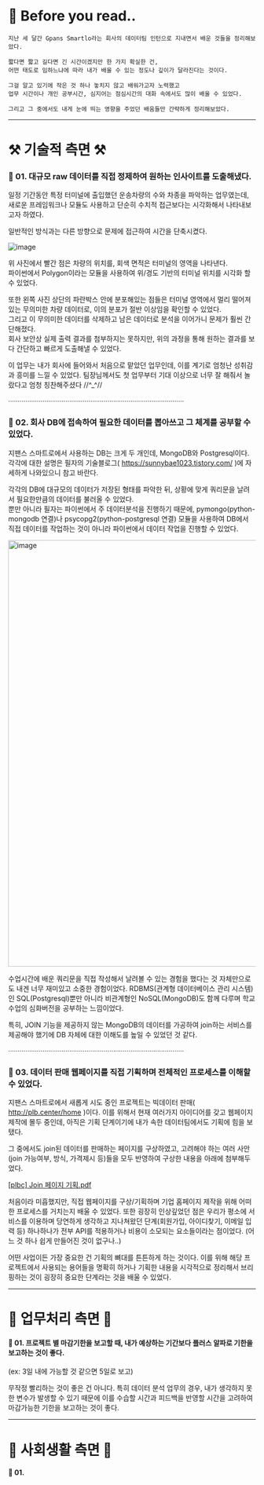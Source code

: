 # 🌟 Before you read..

    지난 세 달간 Gpans Smartlo라는 회사의 데이터팀 인턴으로 지내면서 배운 것들을 정리해보았다.
    
    짧다면 짧고 길다면 긴 시간이겠지만 한 가지 확실한 건,
    어떤 태도로 임하느냐에 따라 내가 배울 수 있는 정도나 깊이가 달라진다는 것이다.
    
    그걸 알고 있기에 작은 것 하나 놓치지 않고 배워가고자 노력했고
    업무 시간이나 개인 공부시간, 심지어는 점심시간의 대화 속에서도 많이 배울 수 있었다.
    
    그리고 그 중에서도 내게 눈에 띄는 영향을 주었던 배움들만 간략하게 정리해보았다.

---

# ⚒️ 기술적 측면 ⚒️

### 📍 01. 대규모 raw 데이터를 직접 정제하여 원하는 인사이트를 도출해냈다.

  일정 기간동안 특정 터미널에 출입했던 운송차량의 수와 차종을 파악하는 업무였는데,   
  새로운 프레임워크나 모듈도 사용하고 단순히 수치적 접근보다는 시각화해서 나타내보고자 하였다.
  
  일반적인 방식과는 다른 방향으로 문제에 접근하여 시간을 단축시켰다.

  ![image](https://github.com/baesunny/study_note/assets/133308712/3789f60f-dfb8-4ac1-8872-16840bf8b77f)

  
  위 사진에서 빨간 점은 차량의 위치를, 회색 면적은 터미널의 영역을 나타낸다.  
  파이썬에서 Polygon이라는 모듈을 사용하여 위/경도 기반의 터미널 위치를 시각화 할 수 있었다.

  또한 왼쪽 사진 상단의 파란박스 안에 분포해있는 점들은 터미널 영역에서 멀리 떨어져있는 무의미한 차량 데이터로, 이의 분포가 절반 이상임을 확인할 수 있었다.   
  그리고 이 무의미한 데이터를 삭제하고 남은 데이터로 분석을 이어가니 문제가 훨씬 간단해졌다.   
  회사 보안상 실제 출력 결과를 첨부하지는 못하지만, 위의 과정을 통해 원하는 결과를 보다 간단하고 빠르게 도출해낼 수 있었다.

  이 업무는 내가 회사에 들어와서 처음으로 맡았던 업무인데, 이를 계기로 엄청난 성취감과 흥미를 느낄 수 있었다. 
  팀장님께서도 첫 업무부터 기대 이상으로 너무 잘 해줘서 놀랐다고 엄청 칭찬해주셨다 //^_^//

∙∙∙∙∙∙∙∙∙∙∙∙∙∙∙∙∙∙∙∙∙∙∙∙∙∙∙∙∙∙∙∙∙∙∙∙∙∙∙∙∙∙∙∙∙∙∙∙∙∙∙∙∙∙∙∙∙∙∙∙∙∙∙∙∙∙∙∙∙∙∙∙∙∙∙∙∙∙∙∙∙∙∙∙∙∙∙∙∙∙∙∙

### 📍 02. 회사 DB에 접속하여 필요한 데이터를 뽑아쓰고 그 체계를 공부할 수 있었다.

   지팬스 스마트로에서 사용하는 DB는 크게 두 개인데, MongoDB와 Postgresql이다.   
   각각에 대한 설명은 필자의 기술블로그( https://sunnybae1023.tistory.com/ )에 자세하게 나와있으니 참고 바란다.

   각각의 DB에 대규모의 데이터가 저장된 형태를 파악한 뒤, 상황에 맞게 쿼리문을 날려서 필요한만큼의 데이터를 불러올 수 있었다.   
   뿐만 아니라 필자는 파이썬에서 주 데이터분석을 진행하기 때문에, pymongo(python-mongodb 연결)나 psycopg2(python-postgresql 연결) 모듈을 사용하여
   DB에서 직접 데이터를 작업하는 것이 아니라 파이썬에서 데이터 작업을 진행할 수 있었다.

   <img width="869" alt="image" src="https://github.com/baesunny/study_note/assets/133308712/f7b97cae-9f5a-49a6-bc31-a34858264b15">
   
   수업시간에 배운 쿼리문을 직접 작성해서 날려볼 수 있는 경험을 했다는 것 자체만으로도 내겐 너무 재미있고 소중한 경험이었다.
   RDBMS(관계형 데이터베이스 관리 시스템)인 SQL(Postgresql)뿐만 아니라 비관계형인 NoSQL(MongoDB)도 함께 다루며 학교수업의 심화버전을 공부하는 느낌이었다.

   특히, JOIN 기능을 제공하지 않는 MongoDB의 데이터를 가공하여 join하는 서비스를 제공해야 했기에
   DB 자체에 대한 이해도를 높일 수 있었던 것 같다.

∙∙∙∙∙∙∙∙∙∙∙∙∙∙∙∙∙∙∙∙∙∙∙∙∙∙∙∙∙∙∙∙∙∙∙∙∙∙∙∙∙∙∙∙∙∙∙∙∙∙∙∙∙∙∙∙∙∙∙∙∙∙∙∙∙∙∙∙∙∙∙∙∙∙∙∙∙∙∙∙∙∙∙∙∙∙∙∙∙∙∙∙

### 📍 03. 데이터 판매 웹페이지를 직접 기획하며 전체적인 프로세스를 이해할 수 있었다. 

  지팬스 스마트로에서 새롭게 시도 중인 프로젝트는 빅데이터 판매( http://plb.center/home )이다.
  이를 위해서 현재 여러가지 아이디어를 갖고 웹페이지 제작에 몰두 중인데, 아직은 기획 단계이기에 내가 속한 데이터팀에서도 기획에 힘을 보탰다.

  그 중에서도 join된 데이터를 판매하는 페이지를 구상하였고,
  고려해야 하는 여러 사안(join 가능여부, 방식, 가격제시 등)들을 모두 반영하여 구상한 내용을 아래에 첨부해두었다.

  [[plbc] Join 페이지 기획.pdf](https://github.com/baesunny/study_note/files/15146334/plbc.Join.pdf)

  처음이라 미흡했지만, 직접 웹페이지를 구상/기획하며 기업 홈페이지 제작을 위해 어떠한 프로세스를 거치는지 배울 수 있었다.
  또한 굉장히 인상깊었던 점은 우리가 평소에 서비스를 이용하며 당연하게 생각하고 지나쳐왔던 단계(회원가입, 아이디찾기, 이메일 입력 등) 하나하나가 
  전부 API를 적용하거나 비용이 소모되는 요소들이라는 점이었다. (어느 것 하나 쉽게 만들어진 것이 없구나..)
  
  어떤 사업이든 가장 중요한 건 기획의 뼈대를 튼튼하게 하는 것이다.
  이를 위해 해당 프로젝트에서 사용되는 용어들을 명확히 하거나 
  기획한 내용을 시각적으로 정리해서 브리핑하는 것이 굉장히 중요한 단계라는 것을 배울 수 있었다. 


---

# 👥 업무처리 측면 👥 

#### 📍 01. 프로젝트 별 마감기한을 보고할 때, 내가 예상하는 기간보다 플러스 알파로 기한을 보고하는 것이 좋다.
(ex: 3일 내에 가능할 것 같으면 5일로 보고) 

무작정 빨리하는 것이 좋은 건 아니다.
특히 데이터 분석 업무의 경우, 내가 생각하지 못한 변수가 발생할 수 있기 때문에 
이를 수습할 시간과 피드백을 반영할 시간을 고려하여 마감가능한 기한을 보고하는 것이 좋다. 





---


# 👥 사회생활 측면 👥 

#### 📍 01. 
